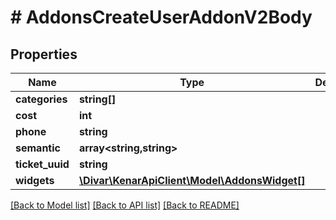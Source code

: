 # # AddonsCreateUserAddonV2Body

## Properties

Name | Type | Description | Notes
------------ | ------------- | ------------- | -------------
**categories** | **string[]** |  | [optional]
**cost** | **int** |  | [optional]
**phone** | **string** |  | [optional]
**semantic** | **array<string,string>** |  | [optional]
**ticket_uuid** | **string** |  | [optional]
**widgets** | [**\Divar\KenarApiClient\Model\AddonsWidget[]**](AddonsWidget.md) |  | [optional]

[[Back to Model list]](../../README.md#models) [[Back to API list]](../../README.md#endpoints) [[Back to README]](../../README.md)
